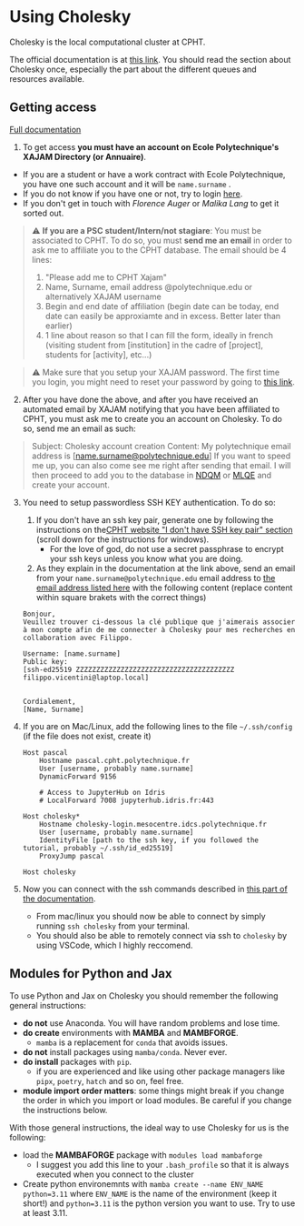 # Using Cholesky

Cholesky is the local computational cluster at CPHT.

The official documentation is at [this link](https://docs.idcs.mesocentre.ip-paris.fr). 
You should read the section about Cholesky once, especially the part about the different queues and resources available.

## Getting access

[Full documentation](https://phymath.gitlab.labos.polytechnique.fr/docs/en/phymath/cpht/account/)

 1. To get access **you must have an account on Ecole Polytechnique's XAJAM Directory (or Annuaire)**.
   - If you are a student or have a work contract with Ecole Polytechnique, you have one such account and it will be `name.surname` .
   - If you do not know if you have one or not, try to login [here](https://annuaire.polytechnique.fr).
   - If you don't get in touch with _Florence Auger_ or _Malika Lang_ to get it sorted out.

   > :warning: **If you are a PSC student/Intern/not stagiare**: You must be associated to CPHT. To do so, you must **send me an email** in order to ask me to affiliate you to the CPHT database. The email should be 4 lines:
   >   1. "Please add me to CPHT Xajam"
   >   2. Name, Surname, email address @polytechnique.edu or alternatively XAJAM username
   >   3. Begin and end date of affiliation (begin date can be today, end date can easily be approxiamte and in excess. Better later than earlier)
   >   4. 1 line about reason so that I can fill the form, ideally in french (visiting student from [institution] in the cadre of [project], students for [activity], etc...)

   > :warning: Make sure that you setup your XAJAM password. The first time you login, you might need to reset your password by going to [this link](https://annuaire.polytechnique.fr/password/?p=password&lan=en).

  
2. After you have done the above, and after you have received an automated email by XAJAM notifying that you have been affiliated to CPHT, you must ask me to create you an account on Cholesky. To do so, send me an email as such:
  >  Subject: Cholesky account creation
  >  Content: My polytechnique email address is [name.surname@polytechnique.edu]
If you want to speed me up, you can also come see me right after sending that email. I will then proceed to add you to the database in [NDQM](https://gitlab.idcs.polytechnique.fr/ip-paris/idcs/poles/hpc/cholesky/projects/ndqm/-/blob/master/projet.json) or [MLQE](https://gitlab.idcs.polytechnique.fr/ip-paris/idcs/poles/hpc/cholesky/projects/mlqe/-/blob/master/projet.json) and create your account.

3. You need to setup passwordless SSH KEY authentication. To do so:

    1. If you don't have an ssh key pair, generate one by following the instructions on the[CPHT website "I don't have SSH key pair" section](https://phymath.gitlab.labos.polytechnique.fr/docs//en/phymath/cpht/workstation/remote/#you-dont-have-a-ssh-key-pair) (scroll down for the instructions for windows).
         - For the love of god, do not use a secret passphrase to encrypt your ssh keys unless you know what you are doing.
     2. As they explain in the documentation at the link above, send an email from your `name.surname@polytechnique.edu` email address to [the email address listed here](https://phymath.gitlab.labos.polytechnique.fr/docs/en/phymath/cpht/) with the following content (replace content within square brakets with the correct things)
    ```Subject: Configuration de l'authentification par clé publique
    Bonjour,
    Veuillez trouver ci-dessous la clé publique que j'aimerais associer à mon compte afin de me connecter à Cholesky pour mes recherches en collaboration avec Filippo.

    Username: [name.surname]
    Public key:
    [ssh-ed25519 ZZZZZZZZZZZZZZZZZZZZZZZZZZZZZZZZZZZZZZZ filippo.vicentini@laptop.local]


    Cordialement,
    [Name, Surname]
    ```

4. If you are on Mac/Linux, add the following lines to the file `~/.ssh/config` (if the file does not exist, create it)
    ```
    Host pascal
        Hostname pascal.cpht.polytechnique.fr
        User [username, probably name.surname]
        DynamicForward 9156
        
        # Access to JupyterHub on Idris
        # LocalForward 7008 jupyterhub.idris.fr:443

    Host cholesky*
        Hostname cholesky-login.mesocentre.idcs.polytechnique.fr
        User [username, probably name.surname]
        IdentityFile [path to the ssh key, if you followed the tutorial, probably ~/.ssh/id_ed25519]
        ProxyJump pascal

    Host cholesky
    ```

 5. Now you can connect with the ssh commands described in [this part of the documentation](https://phymath.gitlab.labos.polytechnique.fr/docs//en/phymath/cpht/workstation/remote/#you-have-a-ssh-key-pair).
    - From mac/linux you should now be able to connect by simply running `ssh cholesky` from your terminal.
    - You should also be able to remotely connect via ssh to `cholesky` by using VSCode, which I highly reccomend.


## Modules for Python and Jax

To use Python and Jax on Cholesky you should remember the following general instructions:
 - **do not** use Anaconda. You will have random problems and lose time.
 - **do create** environments with **MAMBA** and **MAMBFORGE**.
   - `mamba` is a replacement for `conda` that avoids issues.
 - **do not** install packages using `mamba/conda`. Never ever.
 - **do install** packages with `pip`.
   - if you are experienced and like using other package managers like `pipx`, `poetry`, `hatch` and so on, feel free.
 - **module import order matters**: some things might break if you change the order in which you import or load modules. Be careful if you change the instructions below.

With those general instructions, the ideal way to use Cholesky for us is the following:
 - load the **MAMBAFORGE** package with `modules load mambaforge`
   - I suggest you add this line to your `.bash_profile` so that it is always executed when you connect to the cluster
 - Create python environemnts with `mamba create --name ENV_NAME python=3.11` where `ENV_NAME` is the name of the environment (keep it short!) and `python=3.11` is the python version you want to use. Try to use at least 3.11.

